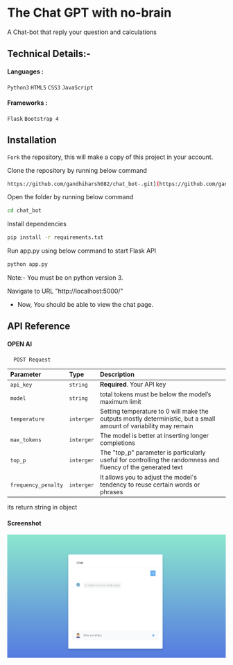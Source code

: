 
# The Chat GPT with no-brain

A Chat-bot that reply your question and calculations 


## Technical Details:-

####  Languages : 
`Python3` `HTML5` `CSS3` `JavaScript`

#### Frameworks :
`Flask` `Bootstrap 4`
## Installation

`Fork` the repository, this will make a copy of this project in your account.

Clone the repository by running below command

```bash
https://github.com/gandhiharsh082/chat_bot-.git](https://github.com/gandhiharsh082/chat_bot.git
```

Open the folder by running below command

```bash
cd chat_bot
```

Install dependencies

```bash
pip install -r requirements.txt
```

Run app.py using below command to start Flask API

```bash
python app.py
```

Note:- You must be on python version 3.

Navigate to URL "http://localhost:5000/"
- Now, You should be able to view the chat page.


## API Reference

#### OPEN AI

```http
  POST Request
```

| Parameter | Type     | Description                |
| :-------- | :------- | :------------------------- |
| `api_key` | `string` | **Required**. Your API key |
| `model` | `string` |total tokens must be below the model’s maximum limit |
| `temperature` | `interger` |Setting temperature to 0 will make the outputs mostly deterministic, but a small amount of variability may remain |
| `max_tokens` | `interger` |The model is better at inserting longer completions|
| `top_p` | `interger` |The "top_p" parameter is particularly useful for controlling the randomness and fluency of the generated text|
| `frequency_penalty` | `interger` |It allows you to adjust the model's tendency to reuse certain words or phrases|

its return string in object


#### Screenshot 

![Logo](screenshot.png)

